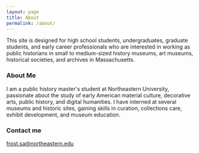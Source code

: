 ```yaml
---
layout: page
title: About
permalink: /about/
---
```


This site is designed for high school students, undergraduates, graduate students, and early career professionals who are interested in working as public historians in small to medium-sized history museums, art museums, historical societies, and archives in Massachusetts. 

### About Me

I am a public history master's student at Northeastern University, passionate about the study of early American material culture, decorative arts, public history, and digital humanities. I have interned at several museums and historic sites, gaining skills in curation, collections care, exhibit development, and museum education.

### Contact me

frost.sa@northeastern.edu

